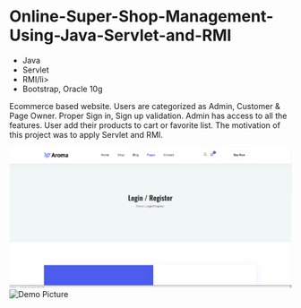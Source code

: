 # Online-Super-Shop-Management-Using-Java-Servlet-and-RMI
<ul>
<li>  Java </li>
<li> Servlet</li>
<li>  RMI/li>
<li> Bootstrap, Oracle 10g</li>
</ul>
Ecommerce based website. Users are categorized as Admin, Customer & Page Owner. Proper Sign in, Sign up validation. Admin has access to all the features. User add their products to cart or favorite list. The motivation of this project was to apply Servlet and RMI.

![Demo Picture](https://github.com/Oishee30/Online-Super-Shop-Management-Using-Java-Servlet-and-RMI/blob/master/p1.PNG)
![Demo Picture](https://github.com/Oishee30/Online-Super-Shop-Management-Using-Java-Servlet-and-RMIt/blob/master/p2.PNG)



